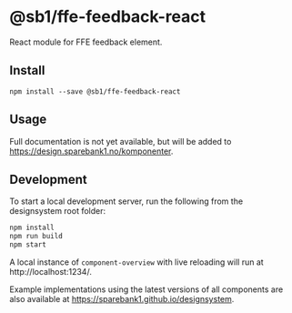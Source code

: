 # @sb1/ffe-feedback-react

React module for FFE feedback element.

## Install

```
npm install --save @sb1/ffe-feedback-react
```

## Usage

Full documentation is not yet available, but will be added to https://design.sparebank1.no/komponenter.

## Development

To start a local development server, run the following from the designsystem root folder:

```bash
npm install
npm run build
npm start
```

A local instance of `component-overview` with live reloading will run at http://localhost:1234/.

Example implementations using the latest versions of all components are also available at https://sparebank1.github.io/designsystem.
